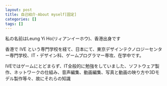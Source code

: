 ```yaml
---
layout: post
title: 自己紹介-About myself[固定]
categories: []
tags: []
---
```


私の名前はLeung Yi Ho(リィアンイーホウ)、香港出身です

香港で IVE という専門学校を経て、日本にて、東京デザインテクノロジーセンター専門学校、IT・デザイン科、ゲームプログラマー専攻、在学中です。

IVEではゲームにとどまらず、IT全般的に勉強をしていました、ソフトウェア製作、ネットワークの仕組み、音声編集、動画編集、写真と動画の映り方や3Dモデル製作等々、故にそれらの知識